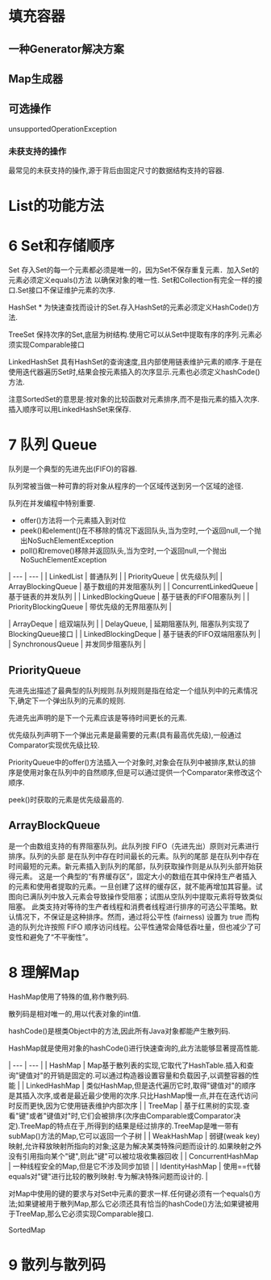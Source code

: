 
# 填充容器

## 一种Generator解决方案

## Map生成器

## 可选操作

unsupportedOperationException

### 未获支持的操作

最常见的未获支持的操作,源于背后由固定尺寸的数据结构支持的容器.

# List的功能方法

# 6 Set和存储顺序

Set             存入Set的每一个元素都必须是唯一的，因为Set不保存重复元素．加入Set的元素必须定义equals()方法
                以确保对象的唯一性. Set和Collection有完全一样的接口.Set接口不保证维护元素的次序.
                
HashSet *       为快速查找而设计的Set.存入HashSet的元素必须定义HashCode()方法.

TreeSet         保持次序的Set,底层为树结构.使用它可以从Set中提取有序的序列.元素必须实现Comparable接口

LinkedHashSet   具有HashSet的查询速度,且内部使用链表维护元素的顺序.于是在使用迭代器遍历Set时,结果会按元素插入的次序显示.元素也必须定义hashCode()方法.

注意SortedSet的意思是:按对象的比较函数对元素排序,而不是指元素的插入次序.插入顺序可以用LinkedHashSet来保存.

# 7 队列 Queue

队列是一个典型的先进先出(FIFO)的容器.

队列常被当做一种可靠的将对象从程序的一个区域传送到另一个区域的途径.

队列在并发编程中特别重要.

- offer()方法将一个元素插入到对位
- peek()和element()在不移除的情况下返回队头,当为空时,一个返回null,一个抛出NoSuchElementException
- poll()和remove()移除并返回队头,当为空时,一个返回null,一个抛出NoSuchElementException


| --- | --- |
| LinkedList | 普通队列 |
| PriorityQueue | 优先级队列| 
| ArrayBlockingQueue | 基于数组的并发阻塞队列 | 
| ConcurrentLinkedQueue | 基于链表的并发队列 | 
| LinkedBlockingQueue | 基于链表的FIFO阻塞队列 | 
| PriorityBlockingQueue | 带优先级的无界阻塞队列 |
 
| ArrayDeque | 组双端队列 | 
| DelayQueue, | 延期阻塞队列, 阻塞队列实现了BlockingQueue接口 | 
| LinkedBlockingDeque | 基于链表的FIFO双端阻塞队列 | 
| SynchronousQueue | 并发同步阻塞队列 |  

## PriorityQueue

先进先出描述了最典型的队列规则.队列规则是指在给定一个组队列中的元素情况下,确定下一个弹出队列的元素的规则.

先进先出声明的是下一个元素应该是等待时间更长的元素.

优先级队列声明下一个弹出元素是最需要的元素(具有最高优先级),一般通过Comparator实现优先级比较.

PriorityQueue中的offer()方法插入一个对象时,对象会在队列中被排序,默认的排序是使用对象在队列中的自然顺序,但是可以通过提供一个Comparator来修改这个顺序.

peek()时获取的元素是优先级最高的.

## ArrayBlockQueue

是一个由数组支持的有界阻塞队列。此队列按 FIFO（先进先出）原则对元素进行排序。队列的头部 是在队列中存在时间最长的元素。队列的尾部 是在队列中存在时间最短的元素。新元素插入到队列的尾部，队列获取操作则是从队列头部开始获得元素。 
这是一个典型的“有界缓存区”，固定大小的数组在其中保持生产者插入的元素和使用者提取的元素。一旦创建了这样的缓存区，就不能再增加其容量。试图向已满队列中放入元素会导致操作受阻塞；试图从空队列中提取元素将导致类似阻塞。 
此类支持对等待的生产者线程和消费者线程进行排序的可选公平策略。默认情况下，不保证是这种排序。然而，通过将公平性 (fairness) 设置为 true 而构造的队列允许按照 FIFO 顺序访问线程。公平性通常会降低吞吐量，但也减少了可变性和避免了“不平衡性”。


# 8 理解Map

HashMap使用了特殊的值,称作散列码.

散列码是相对唯一的,用以代表对象的int值.

hashCode()是根类Object中的方法,因此所有Java对象都能产生散列码.

HashMap就是使用对象的hashCode()进行快速查询的,此方法能够显著提高性能.


| --- | --- |
| HashMap | Map基于散列表的实现,它取代了HashTable.插入和查询"键值对"的开销是固定的.可以通过构造器设置容量和负载因子,以调整容器的性能 |
| LinkedHashMap | 类似HashMap,但是迭代遍历它时,取得"键值对"的顺序是其插入次序,或者是最近最少使用的次序.只比HashMap慢一点,并在在迭代访问时反而更快,因为它使用链表维护内部次序 | 
| TreeMap | 基于红黑树的实现.查看"键"或者"键值对"时,它们会被排序(次序由Comparable或Comparator决定).TreeMap的特点在于,所得到的结果是经过排序的.TreeMap是唯一带有subMap()方法的Map,它可以返回一个子树 | 
| WeakHashMap | 弱键(weak key)映射,允许释放映射所指向的对象;这是为解决某类特殊问题而设计的.如果映射之外没有引用指向某个"键",则此"键"可以被垃圾收集器回收 | 
| ConcurrentHashMap | 一种线程安全的Map,但是它不涉及同步加锁 | 
| IdentityHashMap | 使用==代替equals对"键"进行比较的散列映射.专为解决特殊问题而设计的. |

对Map中使用的键的要求与对Set中元素的要求一样.任何键必须有一个equals()方法;如果键被用于散列Map,那么它必须还具有恰当的hashCode()方法;如果键被用于TreeMap,那么它必须实现Comparable接口.

SortedMap 


# 9 散列与散列码

